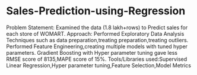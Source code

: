 # Sales-Prediction-using-Regression
Problem Statement: Examined the data (1.8 lakh+rows) to Predict sales for each store of WOMART. 
Approach: Performed Exploratory Data Analysis Techniques such as data preparation,treating preparation,treating outliers.
Performed Feature Engineering,creating multiple models with tuned hyper parameters.
Gradient Boosting with Hyper parameter tuning gave less RMSE score of 8135,MAPE score of 15%. 
Tools/Libraries used:Supervised Linear Regression,Hyper parameter tuning,Feature Selection,Model Metrics
